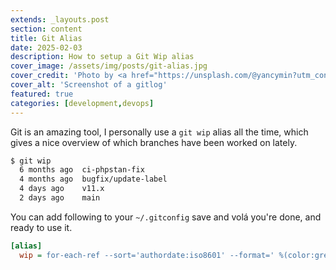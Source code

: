```yaml
---
extends: _layouts.post
section: content
title: Git Alias
date: 2025-02-03
description: How to setup a Git Wip alias
cover_image: /assets/img/posts/git-alias.jpg
cover_credit: 'Photo by <a href="https://unsplash.com/@yancymin?utm_content=creditCopyText&utm_medium=referral&utm_source=unsplash">Yancy Min</a> on <a href="https://unsplash.com/photos/a-close-up-of-a-text-description-on-a-computer-screen-842ofHC6MaI?utm_content=creditCopyText&utm_medium=referral&utm_source=unsplash">Unsplash</a>'
cover_alt: 'Screenshot of a gitlog'
featured: true
categories: [development,devops]
---
```


Git is an amazing tool, I personally use a `git wip` alias all the time, which gives a nice overview of which branches have been worked on lately.

```bash
$ git wip
  6 months ago	ci-phpstan-fix
  4 months ago	bugfix/update-label
  4 days ago	v11.x
  2 days ago	main
```

You can add following to your `~/.gitconfig` save and volá you're done, and ready to use it.

```ini
[alias]
  wip = for-each-ref --sort='authordate:iso8601' --format=' %(color:green)%(authordate:relative)%09%(color:white)%(refname:short)' refs/heads
```


